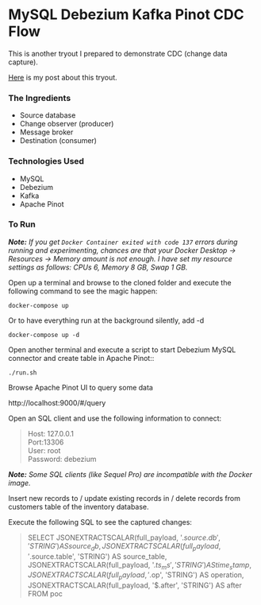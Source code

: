 # MySQL Debezium Kafka Pinot CDC Flow

This is another tryout I prepared to demonstrate CDC (change data capture).

[Here](https://mert.codes/hello-hello-i-detected-a-change-on-this-database-1bdadea6b4c6) is my post about this tryout.

### The Ingredients

- Source database
- Change observer (producer)
- Message broker
- Destination (consumer)

### Technologies Used

- MySQL
- Debezium
- Kafka
- Apache Pinot

### To Run

_**Note:** If you get `Docker Container exited with code 137` errors during running and experimenting, chances are that your Docker Desktop -> Resources -> Memory amount is not enough. I have set my resource settings as follows: CPUs 6, Memory 8 GB, Swap 1 GB._

Open up a terminal and browse to the cloned folder and execute the following command to see the magic happen:

`docker-compose up`

Or to have everything run at the background silently, add -d

`docker-compose up -d`

Open another terminal and execute a script to start Debezium MySQL connector and create table in Apache Pinot::

`./run.sh`

Browse Apache Pinot UI to query some data

http://localhost:9000/#/query

Open an SQL client and use the following information to connect:
> Host: 127.0.0.1  
Port:13306  
User: root  
Password: debezium

_**Note:** Some SQL clients (like Sequel Pro) are incompatible with the Docker image._


Insert new records to / update existing records in / delete records from customers table of the inventory database.

Execute the following SQL to see the captured changes:
> SELECT
JSONEXTRACTSCALAR(full_payload, '$.source.db', 'STRING') AS source_db,
JSONEXTRACTSCALAR(full_payload, '$.source.table', 'STRING') AS source_table,
JSONEXTRACTSCALAR(full_payload, '$.ts_ms', 'STRING') AS time_stamp,
JSONEXTRACTSCALAR(full_payload, '$.op', 'STRING') AS operation,
JSONEXTRACTSCALAR(full_payload, '$.after', 'STRING') AS after
FROM poc